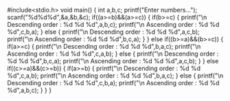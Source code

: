 #include<stdio.h>
void main()
{
    int a,b,c;
    printf("Enter numbers...");
    scanf("%d%d%d",&a,&b,&c);
    if((a>=b)&&(a>=c))
    {
        if(b>=c)
        {
            printf("\n Descending order : %d %d %d",a,b,c);
            printf("\n Ascending order : %d %d %d",c,b,a);
        }
        else
        {
            printf("\n Descending order : %d %d %d",a,c,b);
            printf("\n Ascending order : %d %d %d",b,c,a);
        }
    }
    else if((b>=a)&&(b>=c))
    {
        if(a>=c)
        {
            printf("\n Descending order : %d %d %d",b,a,c);
            printf("\n Ascending order : %d %d %d",c,a,b);
        }
        else
        {
            printf("\n Descending order : %d %d %d",b,c,a);
            printf("\n Ascending order : %d %d %d",a,c,b);
        }
    }
    else if((c>=a)&&(c>=b))
    {
        if(a>=b)
        {
            printf("\n Descending order : %d %d %d",c,a,b);
            printf("\n Ascending order : %d %d %d",b,a,c);
        }
        else
        {
            printf("\n Descending order : %d %d %d",c,b,a);
            printf("\n Ascending order : %d %d %d",a,b,c);
        }
    }
}

